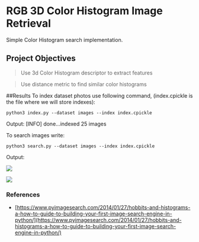 #  RGB 3D Color Histogram Image Retrieval

Simple Color Histogram search implementation.

##   Project Objectives
>  Use 3d Color Histogram descriptor to extract features

>  Use distance metric to find similar color histograms

##Results
To index dataset photos use following command, (index.cpickle is the file where we will store indexes):

    python3 index.py --dataset images --index index.cpickle
Output:
    [INFO] done...indexed 25 images

To search images write:

    python3 search.py --dataset images --index index.cpickle

Output:

![](https://sun9-53.userapi.com/c854528/v854528409/2187b4/ytGIVg8MPgk.jpg)

![](https://sun9-44.userapi.com/c854528/v854528409/2187cf/ZZHzRJoFd24.jpg)

### References

 - [https://www.pyimagesearch.com/2014/01/27/hobbits-and-histograms-a-how-to-guide-to-building-your-first-image-search-engine-in-python/](https://www.pyimagesearch.com/2014/01/27/hobbits-and-histograms-a-how-to-guide-to-building-your-first-image-search-engine-in-python/)
